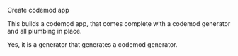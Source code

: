 Create codemod app

This builds a codemod app, that comes complete with a codemod generator and all plumbing in place.

Yes, it is a generator that generates a codemod generator.

